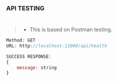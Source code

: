 ### API TESTING
#
> - This is based on Postman testing.

```javascript
Method: GET
URL: http://localhost:11000/api/health

SUCCESS RESPONSE:
{
    message: string
}
```
